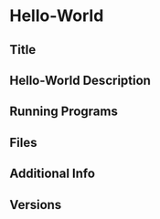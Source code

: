 # Hello-World
## Title
## Hello-World Description
## Running Programs
## Files
## Additional Info
## Versions
